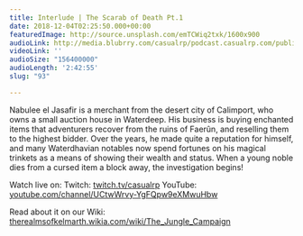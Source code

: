 ```yaml
---
title: Interlude | The Scarab of Death Pt.1
date: 2018-12-04T02:25:50.000+00:00
featuredImage: http://source.unsplash.com/emTCWiq2txk/1600x900
audioLink: http://media.blubrry.com/casualrp/podcast.casualrp.com/public/Bonus%20Ep%20_%20The%20Scarab%20of%20Death%20Pt%201%20_%20Anyone%20Have%20a%20Clue_.mp3
videoLink: ''
audioSize: "156400000"
audioLength: '2:42:55'
slug: "93"

---
```

Nabulee el Jasafir is a merchant from the desert city of Calimport, who owns a small auction house in Waterdeep. His business is buying enchanted items that adventurers recover from the ruins of Faerûn, and reselling them to the highest bidder. Over the years, he made quite a reputation for himself, and many Waterdhavian notables now spend fortunes on his magical trinkets as a means of showing their wealth and status. When a young noble dies from a cursed item a block away, the investigation begins!

Watch live on:
Twitch: [twitch.tv/casualrp](https://www.twitch.tv/casualrp)
YouTube: [youtube.com/channel/UCtwWrvy-YgFQpw9eXMwuHbw](https://www.youtube.com/channel/UCtwWrvy-YgFQpw9eXMwuHbw)

Read about it on our Wiki: [therealmsofkelmarth.wikia.com/wiki/The_Jungle_Campaign](http://therealmsofkelmarth.wikia.com/wiki/The_Jungle_Campaign)
